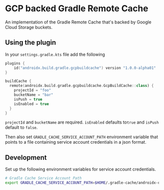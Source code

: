 # GCP backed Gradle Remote Cache

An implementation of the Gradle Remote Cache that's backed by Google Cloud Storage buckets.

## Using the plugin

In your `settings.gradle.kts` file add the following

```kotlin
plugins {
    id("androidx.build.gradle.gcpbuildcache") version "1.0.0-alpha01"
}

buildCache {
  remote(androidx.build.gradle.gcpbuildcache.GcpBuildCache::class) {
    projectId = "foo"
    bucketName = "bar"
    isPush = true
    isEnabled = true
  }
}
```

`projectId` and `bucketName` are required. `isEnabled` defaults to`true` and
`isPush` default to `false`.

Then also set `GRADLE_CACHE_SERVICE_ACCOUNT_PATH` environment variable that
points to a file containing service account credentials in a json format.

## Development

Set up the following environment variables for service account credentials.

```bash
# Gradle Cache Service Account Path
export GRADLE_CACHE_SERVICE_ACCOUNT_PATH=$HOME/.gradle-cache/androidx-dev-prod-build-cache-writer.json
```
